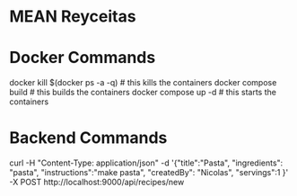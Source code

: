 # MEAN Reyceitas
# Docker Commands
docker kill $(docker ps -a -q) # this kills the containers
docker compose build  # this builds the containers
docker compose up -d  # this starts the containers

# Backend Commands
curl -H "Content-Type: application/json" -d '{"title":"Pasta", "ingredients": "pasta", "instructions":"make pasta", "createdBy": "Nicolas", "servings":1 }' -X POST http://localhost:9000/api/recipes/new
